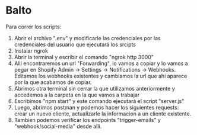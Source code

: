# Balto

Para correr los scripts:
1. Abrir el archivo ".env" y modificarle las credenciales por las credenciales del usuario que ejecutará los srcipts
2. Instalar ngrok
3. Abrir la terminal y escribir el comando "ngrok http 3000"
4. Alli encontraremos un url "Forwarding", lo vamos a copiar y lo vamos a pegar en Shopify Admin -> Settings -> Notifications -> Webhooks. Editamos los webhooks existentes y cambiamos la url que ahi aparece por la que acabamos de copiar.
5. Abrimos otra terminal sin cerrar la que utilizamos anteriormente y accedemos a la carpeta en la que vamos a trabajar
6. Escribimos "npm start" y este comando ejecutará el script "server.js"
7. Luego, abrimos postman y podemos hacer los siguientes requests: crear un nuevo cliente, actualizarle la informacion a un cliente existente.
8. Tambien podemos verificar los endpoints "trigger-emails" y "webhook/social-media" desde alli.